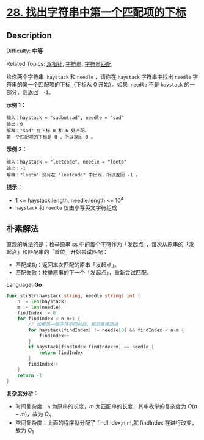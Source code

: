 # [28. 找出字符串中第一个匹配项的下标](https://leetcode.cn/problems/find-the-index-of-the-first-occurrence-in-a-string/)

## Description

Difficulty: **中等**

Related Topics: [双指针](https://leetcode.cn/tag/two-pointers/), [字符串](https://leetcode.cn/tag/string/), [字符串匹配](https://leetcode.cn/tag/string-matching/)

给你两个字符串  `haystack` 和 `needle` ，请你在 `haystack` 字符串中找出 `needle` 字符串的第一个匹配项的下标（下标从 0 开始）。如果  `needle` 不是 `haystack` 的一部分，则返回   `-1`。

**示例 1：**

```
输入：haystack = "sadbutsad", needle = "sad"
输出：0
解释："sad" 在下标 0 和 6 处匹配。
第一个匹配项的下标是 0 ，所以返回 0 。
```

**示例 2：**

```
输入：haystack = "leetcode", needle = "leeto"
输出：-1
解释："leeto" 没有在 "leetcode" 中出现，所以返回 -1 。
```

**提示：**

- 1 <= haystack.length, needle.length <= 10<sup>4</sup>
- `haystack` 和 `needle` 仅由小写英文字符组成

## 朴素解法

直观的解法的是：枚举原串 ss 中的每个字符作为「发起点」，每次从原串的「发起点」和匹配串的「首位」开始尝试匹配：

- 匹配成功：返回本次匹配的原串「发起点」。
- 匹配失败：枚举原串的下一个「发起点」，重新尝试匹配。

Language: **Go**

```go
func strStr(haystack string, needle string) int {
	n := len(haystack)
	m := len(needle)
	findIndex := 0
	for findIndex < n-m+1 {
		// 如果第一個字符不同的話，那麽直接跳過
		for haystack[findIndex] != needle[0] && findIndex < n-m {
			findIndex++
		}
		if haystack[findIndex:findIndex+m] == needle {
			return findIndex
		}
		findIndex++
	}
	return -1
}
```

**复杂度分析：**

- 时间复杂度：`n` 为原串的长度，$m$ 为匹配串的长度，其中枚举的复杂度为 $O(n-m)$，故为 $O_n$
- 空间复杂度：上面的程序就分配了 findIndex,n,m,就 findIndex 在进行改变，故为 $O_1$
